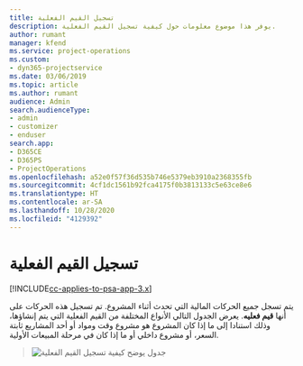 ```yaml
---
title: تسجيل القيم الفعلية
description: يوفر هذا موضوع معلومات حول كيفية تسجيل القيم الفعلية.
author: rumant
manager: kfend
ms.service: project-operations
ms.custom:
- dyn365-projectservice
ms.date: 03/06/2019
ms.topic: article
ms.author: rumant
audience: Admin
search.audienceType:
- admin
- customizer
- enduser
search.app:
- D365CE
- D365PS
- ProjectOperations
ms.openlocfilehash: a52e0f57f36d535b746e5379eb3910a2368355fb
ms.sourcegitcommit: 4cf1dc1561b92fca4175f0b3813133c5e63ce8e6
ms.translationtype: HT
ms.contentlocale: ar-SA
ms.lasthandoff: 10/28/2020
ms.locfileid: "4129392"
---
```

# <a name="recording-actuals"></a>تسجيل القيم الفعلية 

[!INCLUDE[cc-applies-to-psa-app-3.x](../includes/cc-applies-to-psa-app-3x.md)]

يتم تسجل جميع الحركات المالية التي تحدث أثناء المشروع. تم تسجيل هذه الحركات على أنها **قيم فعليه**. يعرض الجدول التالي الأنواع المختلفة من القيم الفعلية التي يتم إنشاؤها، وذلك استنادا إلى ما إذا كان المشروع هو مشروع وقت ومواد أو أحد المشاريع ثابتة السعر، أو مشروع داخلي أو ما إذا كان في مرحلة المبيعات الأولية.

> ![جدول يوضح كيفية تسجيل القيم الفعلية](media/advanced-table2.png)
